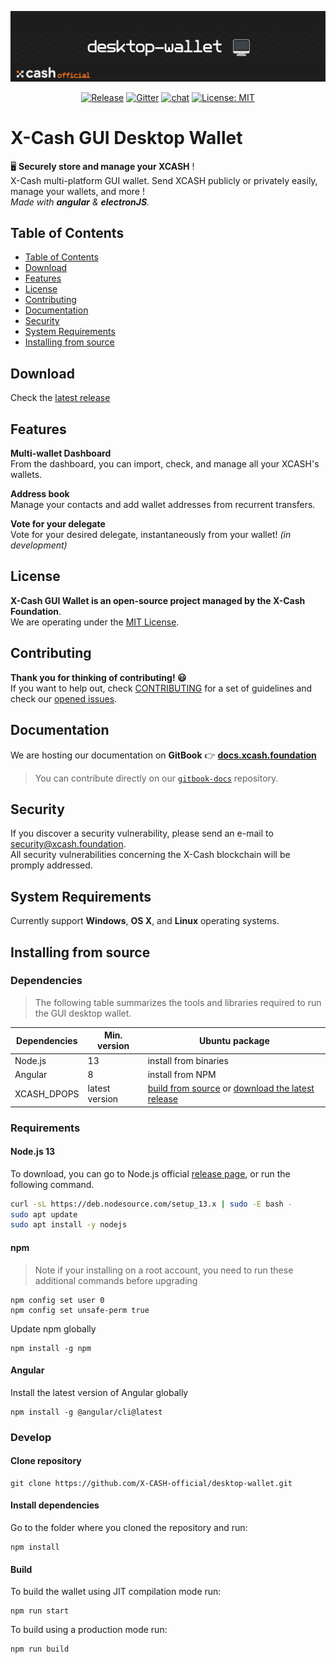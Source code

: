 <div align=middle>

<a align="center" href="https://x-network.io/xcash"><img src="header.png" alt="X-Cash Core"></a>

[![Release](https://img.shields.io/github/v/release/X-CASH-official-team/desktop-wallet)](https://github.com/X-CASH-official-team/desktop-wallet/releases)
[![Gitter](https://badges.gitter.im/xcash-foundation/xcash-core.svg)](https://gitter.im/xcash-foundation/xcash-core?utm_source=badge&utm_medium=badge&utm_campaign=pr-badge)
[![chat](https://img.shields.io/discord/470575102203920395?logo=discord)](https://discordapp.com/invite/4CAahnd)
[![License: MIT](https://img.shields.io/badge/License-MIT-green.svg?style=flat)](https://opensource.org/licenses/MIT)

</div>

# X-Cash GUI Desktop Wallet

🖥 **Securely store and manage your XCASH** !  
X-Cash multi-platform GUI wallet. Send XCASH publicly or privately easily, manage your wallets, and more !  
*Made with **angular** & **electronJS**.*  

## Table of Contents  
- [Table of Contents](#table-of-contents)
- [Download](#download)
- [Features](#features)
- [License](#license)
- [Contributing](#contributing)
- [Documentation](#documentation)
- [Security](#security)
- [System Requirements](#system-requirements)
- [Installing from source](#installing-from-source)

## Download

Check the [latest release](https://github.com/X-CASH-official-team/desktop-wallet/releases)

## Features

**Multi-wallet Dashboard**  
From the dashboard, you can import, check, and manage all your XCASH's wallets.

**Address book**  
Manage your contacts and add wallet addresses from recurrent transfers.

**Vote for your delegate**  
Vote for your desired delegate, instantaneously from your wallet! *(in development)*

## License

**X-Cash GUI Wallet is an open-source project managed by the X-Cash Foundation**.  
We are operating under the [MIT License](LICENSE).

## Contributing

**Thank you for thinking of contributing! 😃**   
If you want to help out, check [CONTRIBUTING](https://github.com/X-CASH-official/.github/blob/master/CONTRIBUTING.md) for a set of guidelines and check our [opened issues](https://github.com/X-CASH-official/desktop-wallet/issues).

## Documentation

We are hosting our documentation on **GitBook** 👉 [**docs.xcash.foundation**](https://docs.xcash.foundation/)

> You can contribute directly on our [`gitbook-docs`](https://github.com/X-CASH-official/gitbook-docs) repository.

## Security 

If you discover a security vulnerability, please send an e-mail to [security@xcash.foundation](mailto:security@xcash.foundation).  
All security vulnerabilities concerning the X-Cash blockchain will be promply addressed.

## System Requirements
 
Currently support **Windows**, **OS X**, and **Linux** operating systems.

## Installing from source

### Dependencies

> The following table summarizes the tools and libraries required to run the GUI desktop wallet.

| Dependencies                                 | Min. version  | Ubuntu package            |
| -------------------------------------------- | ------------- | ------------------------- |
| Node.js                                      | 13             |  install from binaries    | 
| Angular                                      | 8             |  install from NPM         |
| XCASH_DPOPS                                  | latest version | [build from source](https://github.com/X-CASH-official/XCASH_DPOPS) or [download the latest release](https://github.com/X-CASH-official/X-CASH/releases)

### Requirements

#### Node.js 13

To download, you can go to Node.js official [release page](https://nodejs.org/en/), or run the following command. 
```bash
curl -sL https://deb.nodesource.com/setup_13.x | sudo -E bash -
sudo apt update
sudo apt install -y nodejs
```

#### npm

> Note if your installing on a root account, you need to run these additional commands before upgrading
```shell
npm config set user 0 
npm config set unsafe-perm true
```

Update npm globally
```shell
npm install -g npm
```

#### Angular

Install the latest version of Angular globally
```shell  
npm install -g @angular/cli@latest
```

### Develop

#### Clone repository
```shell
git clone https://github.com/X-CASH-official/desktop-wallet.git
``` 

#### Install dependencies

Go to the folder where you cloned the repository and run:
```shell
npm install
```

#### Build

To build the wallet using JIT compilation mode run:
```shell
npm run start
```

To build using a production mode run:
```shell
npm run build
```